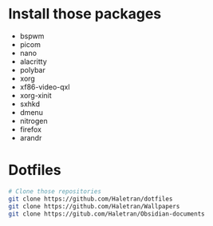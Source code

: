 # Install those packages

* bspwm
* picom
* nano
* alacritty
* polybar 
* xorg
* xf86-video-qxl 
* xorg-xinit 
* sxhkd 
* dmenu 
* nitrogen
* firefox
* arandr


# Dotfiles

```bash 
# Clone those repositories
git clone https://github.com/Haletran/dotfiles
git clone https://github.com/Haletran/Wallpapers
git clone https://gitub.com/Haletran/Obsidian-documents
```

